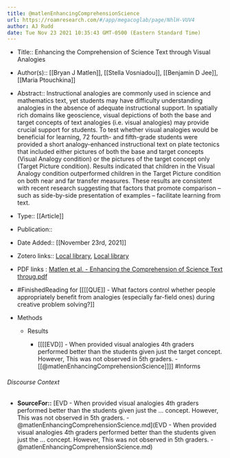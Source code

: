 ```yaml
---
title: @matlenEnhancingComprehensionScience
url: https://roamresearch.com/#/app/megacoglab/page/NhlH-VUV4
author: AJ Rudd
date: Tue Nov 23 2021 10:35:43 GMT-0500 (Eastern Standard Time)
---
```


- Title:: Enhancing the Comprehension of Science Text through Visual Analogies
- Author(s):: [[Bryan J Matlen]], [[Stella Vosniadou]], [[Benjamin D Jee]], [[Maria Ptouchkina]]
- Abstract:: Instructional analogies are commonly used in science and mathematics text, yet students may have difficulty understanding analogies in the absence of adequate instructional support. In spatially rich domains like geoscience, visual depictions of both the base and target concepts of text analogies (i.e. visual analogies) may provide crucial support for students. To test whether visual analogies would be beneficial for learning, 72 fourth- and fifth-grade students were provided a short analogy-enhanced instructional text on plate tectonics that included either pictures of both the base and target concepts (Visual Analogy condition) or the pictures of the target concept only (Target Picture condition). Results indicated that children in the Visual Analogy condition outperformed children in the Target Picture condition on both near and far transfer measures. These results are consistent with recent research suggesting that factors that promote comparison – such as side-by-side presentation of examples – facilitate learning from text.
- Type:: [[Article]]
- Publication::
- Date Added:: [[November 23rd, 2021]]
- Zotero links:: [Local library](zotero://select/groups/2451508/items/6EJJM4YP), [Local library](https://www.zotero.org/groups/2451508/items/6EJJM4YP)
- PDF links : [Matlen et al. - Enhancing the Comprehension of Science Text throug.pdf](zotero://open-pdf/groups/2451508/items/2S4XTH59)
- #FinishedReading for [[[[QUE]] - What factors control whether people appropriately benefit from analogies (especially far-field ones) during creative problem solving?]]
- Methods

    - Results

        - [[[[EVD]] - When provided visual analogies 4th graders performed better than the students given just the target concept. However, This was not observed in 5th graders. - [[@matlenEnhancingComprehensionScience]]]] #Informs

###### Discourse Context

- **SourceFor::** [EVD - When provided visual analogies 4th graders performed better than the students given just the ... concept. However, This was not observed in 5th graders. - @matlenEnhancingComprehensionScience.md](EVD - When provided visual analogies 4th graders performed better than the students given just the ... concept. However, This was not observed in 5th graders. - @matlenEnhancingComprehensionScience.md)
